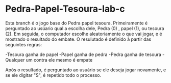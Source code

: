 # Pedra-Papel-Tesoura-lab-c
Esta branch é o jogo base do Pedra papel tesoura. Primeiramente é perguntado ao usúario qual a escolha dele, Pedra (0) , papel (1), ou tesoura (2).
Em seguida, o computador escolhe aleatoriamente o que vai jogar, e é mostrado o resultado do embate.
O resulutado é definido à partir das seguintes regras:

-Tesoura ganha de papel
-Papel ganha de pedra
-Pedra ganha de tesoura
-Qualquer um contra ele mesmo é empate

Após o resultado, é perguntado ao usuário se ele deseja jogar novamente, e se ele digitar "S", é repetido todo o processo.



